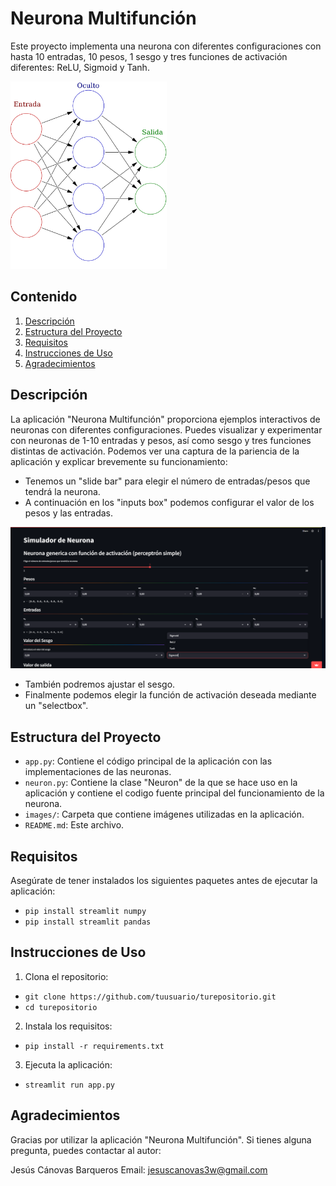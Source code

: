 # Neurona Multifunción

Este proyecto implementa una neurona con diferentes configuraciones con hasta 10 entradas, 10 pesos, 1 sesgo y tres funciones de activación diferentes: ReLU, Sigmoid y Tanh.

<img width="250" height="300" src="images/neurona3.png">


## Contenido

1. [Descripción](#descripción)
2. [Estructura del Proyecto](#estructura-del-proyecto)
3. [Requisitos](#requisitos)
4. [Instrucciones de Uso](#instrucciones-de-uso)
5. [Agradecimientos](#agradecimientos)
   

## Descripción

La aplicación "Neurona Multifunción" proporciona ejemplos interactivos de neuronas con diferentes configuraciones. Puedes visualizar y experimentar con neuronas de 1-10 entradas y pesos, así como sesgo y tres funciones distintas de activación.
Podemos ver una captura de la pariencia de la aplicación y explicar brevemente su funcionamiento:
- Tenemos un "slide bar" para elegir el número de entradas/pesos que tendrá la neurona.
- A continuación en los "inputs box" podemos configurar el valor de los pesos y las entradas.

<img src="images/neurona4.png">

- También podremos ajustar el sesgo.
- Finalmente podemos elegir la función de activación deseada mediante un "selectbox".


## Estructura del Proyecto

- `app.py`: Contiene el código principal de la aplicación con las implementaciones de las neuronas.
- `neuron.py`: Contiene la clase "Neuron" de la que se hace uso en la aplicación y contiene el codigo fuente principal del funcionamiento de la neurona.
- `images/`: Carpeta que contiene imágenes utilizadas en la aplicación.
- `README.md`: Este archivo.


## Requisitos

Asegúrate de tener instalados los siguientes paquetes antes de ejecutar la aplicación:

- `pip install streamlit numpy`
- `pip install streamlit pandas`


## Instrucciones de Uso

1. Clona el repositorio:

- `git clone https://github.com/tuusuario/turepositorio.git`
- `cd turepositorio`

2. Instala los requisitos:
- `pip install -r requirements.txt`

3. Ejecuta la aplicación:
- `streamlit run app.py`


## Agradecimientos

Gracias por utilizar la aplicación "Neurona Multifunción". Si tienes alguna pregunta, puedes contactar al autor:


Jesús Cánovas Barqueros
Email: jesuscanovas3w@gmail.com

